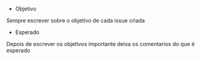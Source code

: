* Objetivo

Sempre escrever sobre o objetivo de cada issue criada

* Esperado

Depois de escrever os objetivos importante deixa os comentarios do que é esperado


